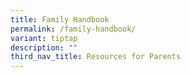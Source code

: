 ```yaml
---
title: Family Handbook
permalink: /family-handbook/
variant: tiptap
description: ""
third_nav_title: Resources for Parents
---
```

